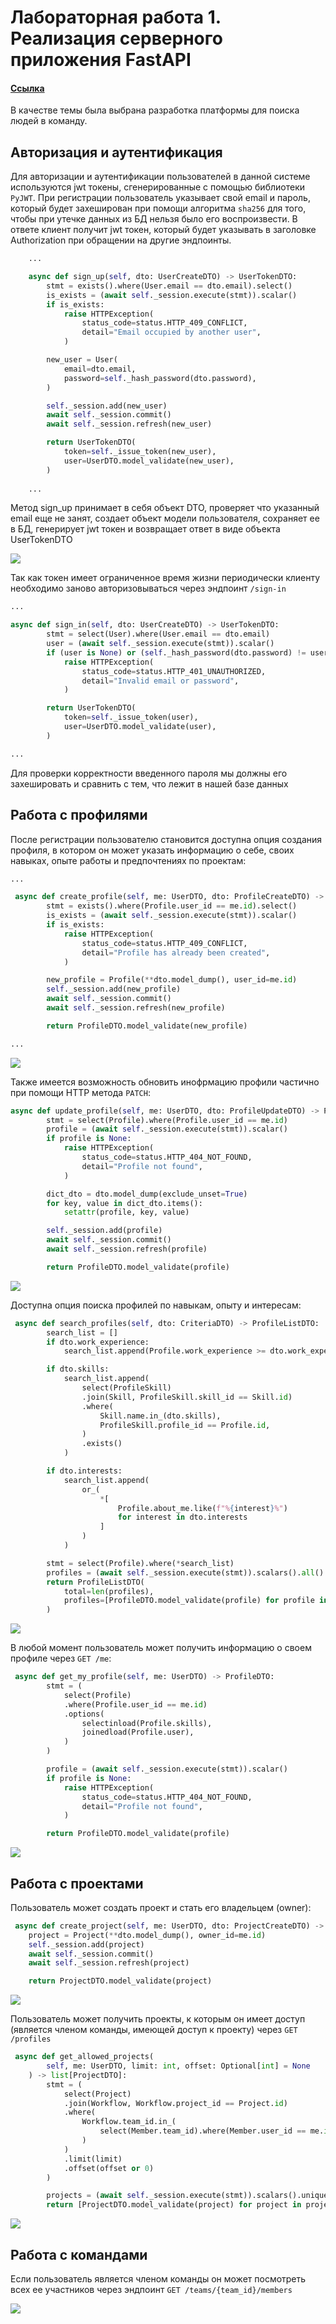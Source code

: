 # Лабораторная работа 1. Реализация серверного приложения FastAPI

#### [Ссылка](https://github.com/KotovshchikovAndrey/ITMOWeb/tree/master/Lab1)

В качестве темы была выбрана разработка платформы для поиска людей в команду.

## Авторизация и аутентификация

Для авторизации и аутентификации пользователей в данной системе используются jwt токены, сгенерированные
с помощью библиотеки `PyJWT`. При регистрации пользователь указывает свой email и пароль, который будет захеширован
при помощи алгоритма `sha256` для того, чтобы при утечке данных из БД нельзя было его воспроизвести. В ответе клиент получит
jwt токен, который будет указывать в заголовке Authorization при обращении на другие эндпоинты.

```python
    ...

    async def sign_up(self, dto: UserCreateDTO) -> UserTokenDTO:
        stmt = exists().where(User.email == dto.email).select()
        is_exists = (await self._session.execute(stmt)).scalar()
        if is_exists:
            raise HTTPException(
                status_code=status.HTTP_409_CONFLICT,
                detail="Email occupied by another user",
            )

        new_user = User(
            email=dto.email,
            password=self._hash_password(dto.password),
        )

        self._session.add(new_user)
        await self._session.commit()
        await self._session.refresh(new_user)

        return UserTokenDTO(
            token=self._issue_token(new_user),
            user=UserDTO.model_validate(new_user),
        )
    
    ...
```

Метод sign_up принимает в себя объект DTO, проверяет что указанный email еще не занят, создает объект модели пользователя,
сохраняет ее в БД, генерирует jwt токен и возвращает ответ в виде объекта UserTokenDTO


![](assets/lab1/sign-up.png)


Так как токен имеет ограниченное время жизни периодически клиенту необходимо заново авторизовываться
через эндпоинт `/sign-in`

```python
...

async def sign_in(self, dto: UserCreateDTO) -> UserTokenDTO:
        stmt = select(User).where(User.email == dto.email)
        user = (await self._session.execute(stmt)).scalar()
        if (user is None) or (self._hash_password(dto.password) != user.password):
            raise HTTPException(
                status_code=status.HTTP_401_UNAUTHORIZED,
                detail="Invalid email or password",
            )

        return UserTokenDTO(
            token=self._issue_token(user),
            user=UserDTO.model_validate(user),
        )

...
```

Для проверки корректности введенного пароля мы должны его захешировать и сравнить с тем, что лежит в
нашей базе данных


## Работа с профилями

После регистрации пользователю становится доступна опция создания профиля, в котором он
может указать информацию о себе, своих навыках, опыте работы и предпочтениях по проектам:


```python
...

 async def create_profile(self, me: UserDTO, dto: ProfileCreateDTO) -> ProfileDTO:
        stmt = exists().where(Profile.user_id == me.id).select()
        is_exists = (await self._session.execute(stmt)).scalar()
        if is_exists:
            raise HTTPException(
                status_code=status.HTTP_409_CONFLICT,
                detail="Profile has already been created",
            )

        new_profile = Profile(**dto.model_dump(), user_id=me.id)
        self._session.add(new_profile)
        await self._session.commit()
        await self._session.refresh(new_profile)

        return ProfileDTO.model_validate(new_profile)

...
```

![](assets/lab1/profile_create.png)

Также имеется возможность обновить инофрмацию профили частично при помощи HTTP метода `PATCH`:

```python
async def update_profile(self, me: UserDTO, dto: ProfileUpdateDTO) -> ProfileDTO:
        stmt = select(Profile).where(Profile.user_id == me.id)
        profile = (await self._session.execute(stmt)).scalar()
        if profile is None:
            raise HTTPException(
                status_code=status.HTTP_404_NOT_FOUND,
                detail="Profile not found",
            )

        dict_dto = dto.model_dump(exclude_unset=True)
        for key, value in dict_dto.items():
            setattr(profile, key, value)

        self._session.add(profile)
        await self._session.commit()
        await self._session.refresh(profile)

        return ProfileDTO.model_validate(profile)
```

![](assets/lab1/profile_update.png)


Доступна опция поиска профилей по навыкам, опыту и интересам:

```python
 async def search_profiles(self, dto: CriteriaDTO) -> ProfileListDTO:
        search_list = []
        if dto.work_experience:
            search_list.append(Profile.work_experience >= dto.work_experience)

        if dto.skills:
            search_list.append(
                select(ProfileSkill)
                .join(Skill, ProfileSkill.skill_id == Skill.id)
                .where(
                    Skill.name.in_(dto.skills),
                    ProfileSkill.profile_id == Profile.id,
                )
                .exists()
            )

        if dto.interests:
            search_list.append(
                or_(
                    *[
                        Profile.about_me.like(f"%{interest}%")
                        for interest in dto.interests
                    ]
                )
            )

        stmt = select(Profile).where(*search_list)
        profiles = (await self._session.execute(stmt)).scalars().all()
        return ProfileListDTO(
            total=len(profiles),
            profiles=[ProfileDTO.model_validate(profile) for profile in profiles],
        )
```

![](assets/lab1/search_profile.png)


В любой момент пользователь может получить информацию о своем профиле через `GET /me`:

```python
 async def get_my_profile(self, me: UserDTO) -> ProfileDTO:
        stmt = (
            select(Profile)
            .where(Profile.user_id == me.id)
            .options(
                selectinload(Profile.skills),
                joinedload(Profile.user),
            )
        )

        profile = (await self._session.execute(stmt)).scalar()
        if profile is None:
            raise HTTPException(
                status_code=status.HTTP_404_NOT_FOUND,
                detail="Profile not found",
            )

        return ProfileDTO.model_validate(profile)
```

![](assets/lab1/get_me.png)


## Работа с проектами

Пользователь может создать проект и стать его владельцем (owner):

```python
 async def create_project(self, me: UserDTO, dto: ProjectCreateDTO) -> ProjectDTO:
    project = Project(**dto.model_dump(), owner_id=me.id)
    self._session.add(project)
    await self._session.commit()
    await self._session.refresh(project)

    return ProjectDTO.model_validate(project)
```


![](assets/lab1/create_project.png)


Пользователь может получить проекты, к которым он имеет доступ (является членом команды, имеющей доступ к проекту)
через `GET /profiles`

```python
 async def get_allowed_projects(
        self, me: UserDTO, limit: int, offset: Optional[int] = None
    ) -> list[ProjectDTO]:
        stmt = (
            select(Project)
            .join(Workflow, Workflow.project_id == Project.id)
            .where(
                Workflow.team_id.in_(
                    select(Member.team_id).where(Member.user_id == me.id).subquery()
                )
            )
            .limit(limit)
            .offset(offset or 0)
        )

        projects = (await self._session.execute(stmt)).scalars().unique()
        return [ProjectDTO.model_validate(project) for project in projects]
```


![](assets/lab1/get_allowed_projects.png)


## Работа с командами

Если пользователь является членом команды он может посмотреть всех ее участников через
эндпоинт `GET /teams/{team_id}/members`


![](assets/lab1/get_team_members.png)
